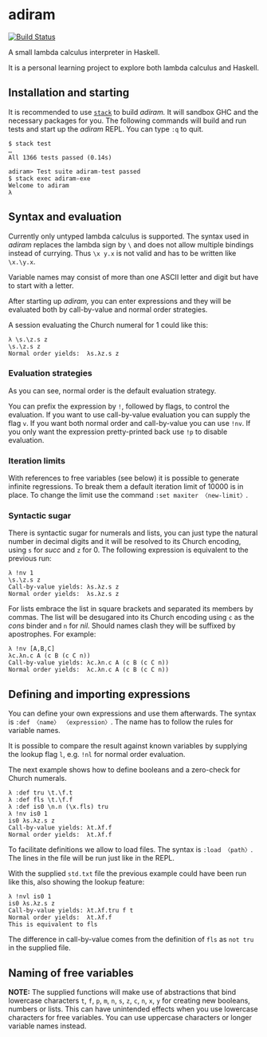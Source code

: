 # adiram

[![Build Status](https://travis-ci.org/delreluca/adiram.svg?branch=master)](https://travis-ci.org/delreluca/adiram)

A small lambda calculus interpreter in Haskell.

It is a personal learning project to explore both lambda calculus and Haskell.

## Installation and starting

It is recommended to use [`stack`](https://docs.haskellstack.org/en/stable/README/#how-to-install) to build _adiram._ It will sandbox GHC and the necessary packages for you.
The following commands will build and run tests and start up the _adiram_ REPL. You can type `:q` to quit.

```console
$ stack test
…
All 1366 tests passed (0.14s)

adiram> Test suite adiram-test passed
$ stack exec adiram-exe
Welcome to adiram
λ
```

## Syntax and evaluation

Currently only untyped lambda calculus is supported. The syntax used in _adiram_ replaces the lambda sign by `\` and does not allow multiple bindings instead of currying. Thus `\x y.x` is not valid and has to be written like `\x.\y.x`.

Variable names may consist of more than one ASCII letter and digit but have to start with a letter.

After starting up _adiram,_ you can enter expressions and they will be evaluated both by call-by-value and normal order strategies.

A session evaluating the Church numeral for 1 could like this:

```console
λ \s.\z.s z
\s.\z.s z
Normal order yields:  λs.λz.s z
```

### Evaluation strategies

As you can see, normal order is the default evaluation strategy.

You can prefix the expression by `!`, followed by flags, to control the evaluation. If you want to use call-by-value evaluation you can supply the flag `v`. If you want both normal order and call-by-value you can use `!nv`. If you only want the expression pretty-printed back use `!p` to disable evaluation.

### Iteration limits

With references to free variables (see below) it is possible to generate infinite regressions. To break them a default iteration limit of 10000 is in place. To change the limit use the command `:set maxiter 〈new-limit〉`.

### Syntactic sugar

There is syntactic sugar for numerals and lists, you can just type the natural number in decimal digits and it will be resolved to its Church encoding, using `s` for _succ_ and `z` for 0. The following expression is equivalent to the previous run:

```console
λ !nv 1
\s.\z.s z
Call-by-value yields: λs.λz.s z
Normal order yields:  λs.λz.s z
```

For lists embrace the list in square brackets and separated its members by commas. The list will be desugared into its Church encoding using `c` as the _cons_ binder and `n` for _nil._ Should names clash they will be suffixed by apostrophes. For example:

```console
λ !nv [A,B,C]
λc.λn.c A (c B (c C n))
Call-by-value yields: λc.λn.c A (c B (c C n))
Normal order yields:  λc.λn.c A (c B (c C n))
```

## Defining and importing expressions

You can define your own expressions and use them afterwards. The syntax is `:def 〈name〉 〈expression〉`. The name has to follow the rules for variable names.

It is possible to compare the result against known variables by supplying the lookup flag `l`, e.g. `!nl` for normal order evaluation.

The next example shows how to define booleans and a zero-check for Church numerals.

```console
λ :def tru \t.\f.t
λ :def fls \t.\f.f
λ :def is0 \n.n (\x.fls) tru
λ !nv is0 1
is0 λs.λz.s z
Call-by-value yields: λt.λf.f
Normal order yields:  λt.λf.f
```

To facilitate definitions we allow to load files. The syntax is `:load 〈path〉`. The lines in the file will be run just like in the REPL.

With the supplied `std.txt` file the previous example could have been run like this, also showing the lookup feature:

```console
λ !nvl is0 1
is0 λs.λz.s z
Call-by-value yields: λt.λf.tru f t
Normal order yields:  λt.λf.f
This is equivalent to fls
```

The difference in call-by-value comes from the definition of `fls` as `not tru` in the supplied file.

## Naming of free variables

**NOTE:** The supplied functions will make use of abstractions that bind lowercase characters `t`, `f`, `p`, `m`, `n`, `s`, `z`, `c`, `n`, `x`, `y` for creating new booleans, numbers or lists. This can have unintended effects when you use lowercase characters for free variables. You can use uppercase characters or longer variable names instead.
